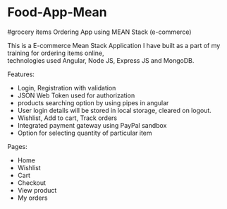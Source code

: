 # Food-App-Mean
#grocery items Ordering App using MEAN Stack (e-commerce)

This is a E-commerce Mean Stack Application I have built as a part of my training for ordering items  online,
<br/>
technologies used Angular, Node JS, Express JS and MongoDB.

Features:
- Login, Registration with validation
- JSON Web Token used for authorization
- products searching option by using pipes in angular
- User login details will be stored in local storage, cleared on logout.
- Wishlist, Add to cart, Track orders
- Integrated payment gateway using PayPal sandbox
- Option for selecting quantity of particular item


Pages:
- Home
- Wishlist
- Cart
- Checkout
- View product
- My orders
